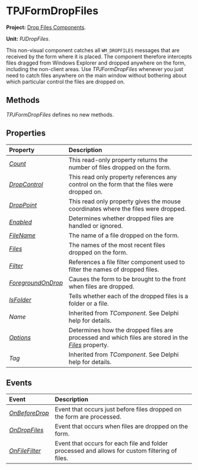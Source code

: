# TPJFormDropFiles

**Project:** [Drop Files Components](../API.md).

**Unit:** _PJDropFiles_.

This non-visual component catches all `WM_DROPFILES` messages that are received by the form where it is placed. The component therefore intercepts files dragged from Windows Explorer and dropped anywhere on the form, including the non-client areas. Use _TPJFormDropFiles_ whenever you just need to catch files anywhere on the main window without bothering about which particular control the files are dropped on.

## Methods

_TPJFormDropFiles_ defines no new methods.

## Properties

| Property | Description |
|:---------|:------------|
| _[Count](./TPJFormDropFiles-Count.md)_ | This read-only property returns the number of files dropped on the form. |
| _[DropControl](./TPJFormDropFiles-DropControl.md)_ | This read only property references any control on the form that the files were dropped on. |
| _[DropPoint](./TPJFormDropFiles-DropPoint.md)_ | This read only property gives the mouse coordinates where the files were dropped. |
| _[Enabled](./TPJFormDropFiles-Enabled.md)_ | Determines whether dropped files are handled or ignored. |
| _[FileName](./TPJFormDropFiles-FileName.md)_ | The name of a file dropped on the form. |
| _[Files](./TPJFormDropFiles-Files.md)_ | The names of the most recent files dropped on the form. |
| _[Filter](./TPJFormDropFiles-Filter.md)_ | References a file filter component used to filter the names of dropped files. |
| _[ForegroundOnDrop](./TPJFormDropFiles-ForegroundOnDrop.md)_ | Causes the form to be brought to the front when files are dropped. |
| _[IsFolder](./TPJFormDropFiles-IsFolder.md)_ | Tells whether each of the dropped files is a folder or a file. |
| _Name_ | Inherited from _TComponent_. See Delphi help for details. |
| _[Options](./TPJFormDropFiles-Options.md)_ | Determines how the dropped files are processed and which files are stored in the _[Files](./TPJFormDropFiles-Files.md)_ property. |
| _Tag_ | Inherited from _TComponent_. See Delphi help for details. |

## Events

| Event | Description |
|:------|:------------|
| _[OnBeforeDrop](./TPJFormDropFiles-OnBeforeDrop.md)_ | Event that occurs just before files dropped on the form are processed. |
| _[OnDropFiles](./TPJFormDropFiles-OnDropFiles.md)_ | Event that occurs when files are dropped on the form. |
| _[OnFileFilter](./TPJFormDropFiles-OnFileFilter.md)_ | Event that occurs for each file and folder processed and allows for custom filtering of files. |
